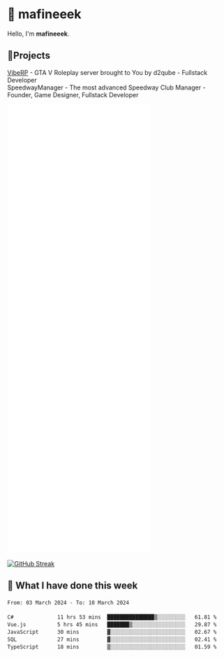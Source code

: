 # 👋 mafineeek
Hello, I'm **mafineeek**.

## 📝Projects

[VibeRP](https://v-rp.pl) - GTA V Roleplay server brought to You by d2qube - Fullstack Developer<br/>
SpeedwayManager - The most advanced Speedway Club Manager - Founder, Game Designer, Fullstack Developer


![](./github-metrics.svg)

[![GitHub Streak](https://streak-stats.demolab.com/?user=mafineeek)](https://git.io/streak-stats)

## 📰 What I have done this week
<!--START_SECTION:waka-->

```txt
From: 03 March 2024 - To: 10 March 2024

C#              11 hrs 53 mins  ███████████████▒░░░░░░░░░   61.81 %
Vue.js          5 hrs 45 mins   ███████▒░░░░░░░░░░░░░░░░░   29.87 %
JavaScript      30 mins         ▓░░░░░░░░░░░░░░░░░░░░░░░░   02.67 %
SQL             27 mins         ▓░░░░░░░░░░░░░░░░░░░░░░░░   02.41 %
TypeScript      18 mins         ▒░░░░░░░░░░░░░░░░░░░░░░░░   01.59 %
```

<!--END_SECTION:waka-->

